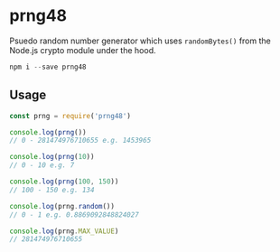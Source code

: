 # prng48

Psuedo random number generator which uses `randomBytes()` from the Node.js crypto module under the hood.

``` javascript
npm i --save prng48
```

## Usage
``` javascript
const prng = require('prng48')

console.log(prng())
// 0 - 281474976710655 e.g. 1453965

console.log(prng(10))
// 0 - 10 e.g. 7

console.log(prng(100, 150))
// 100 - 150 e.g. 134

console.log(prng.random())
// 0 - 1 e.g. 0.8869092848824027

console.log(prng.MAX_VALUE)
// 281474976710655
```
